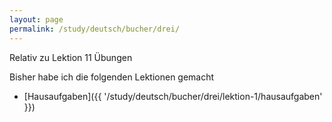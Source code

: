 ```yaml
---
layout: page
permalink: /study/deutsch/bucher/drei/
---
```


Relativ zu Lektion 11 Übungen

Bisher habe ich die folgenden Lektionen gemacht

* [Hausaufgaben]({{ '/study/deutsch/bucher/drei/lektion-1/hausaufgaben' }})
